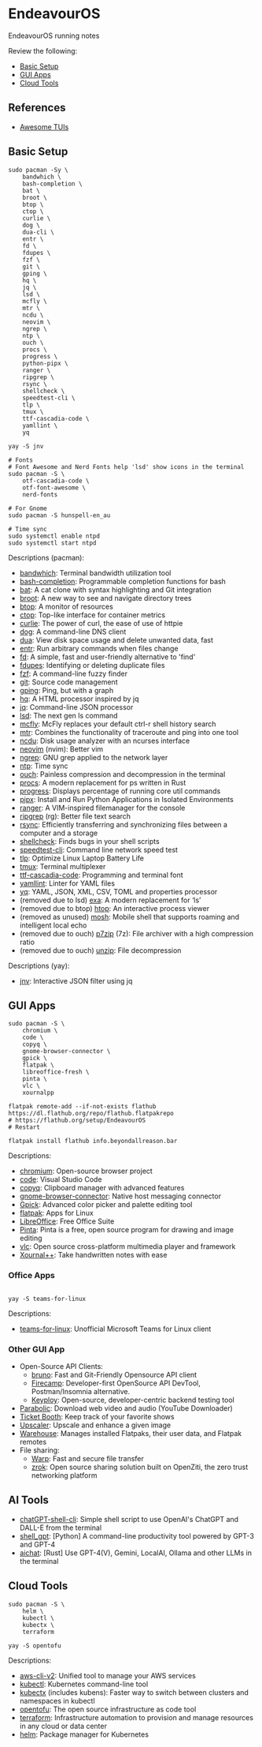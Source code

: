 # EndeavourOS <!-- omit from toc -->

EndeavourOS running notes

Review the following:
- [Basic Setup](#basic-setup)
- [GUI Apps](#gui-apps)
- [Cloud Tools](#cloud-tools)

## References
- [Awesome TUIs](https://github.com/rothgar/awesome-tuis)

## Basic Setup

```shell
sudo pacman -Sy \
    bandwhich \
    bash-completion \
    bat \
    broot \
    btop \
    ctop \
    curlie \
    dog \
    dua-cli \
    entr \
    fd \
    fdupes \
    fzf \
    git \
    gping \
    hq \
    jq \
    lsd \
    mcfly \
    mtr \
    ncdu \
    neovim \
    ngrep \
    ntp \
    ouch \
    procs \
    progress \
    python-pipx \
    ranger \
    ripgrep \
    rsync \
    shellcheck \
    speedtest-cli \
    tlp \
    tmux \
    ttf-cascadia-code \
    yamllint \
    yq

yay -S jnv

# Fonts
# Font Awesome and Nerd Fonts help 'lsd' show icons in the terminal
sudo pacman -S \
    otf-cascadia-code \
    otf-font-awesome \
    nerd-fonts

# For Gnome
sudo pacman -S hunspell-en_au

# Time sync
sudo systemctl enable ntpd
sudo systemctl start ntpd
```

Descriptions (pacman):

- [bandwhich](https://github.com/imsnif/bandwhich): Terminal bandwidth utilization tool
- [bash-completion](https://github.com/scop/bash-completion): Programmable completion functions for bash
- [bat](https://github.com/sharkdp/bat): A cat clone with syntax highlighting and Git integration
- [broot](https://github.com/Canop/broot): A new way to see and navigate directory trees
- [btop](https://github.com/aristocratos/btop): A monitor of resources
- [ctop](https://github.com/bcicen/ctop): Top-like interface for container metrics
- [curlie](https://github.com/rs/curlie): The power of curl, the ease of use of httpie
- [dog](https://github.com/ogham/dog): A command-line DNS client
- [dua](https://github.com/Byron/dua-cli): View disk space usage and delete unwanted data, fast
- [entr](https://github.com/eradman/entr): Run arbitrary commands when files change
- [fd](https://github.com/sharkdp/fd): A simple, fast and user-friendly alternative to 'find'
- [fdupes](https://github.com/adrianlopezroche/fdupes): Identifying or deleting duplicate files
- [fzf](https://github.com/junegunn/fzf): A command-line fuzzy finder
- [git](https://git-scm.com/): Source code management
- [gping](https://github.com/orf/gping): Ping, but with a graph
- [hq](https://github.com/coderobe/hq): A HTML processor inspired by jq
- [jq](https://github.com/jqlang/jq): Command-line JSON processor
- [lsd](https://github.com/lsd-rs/lsd): The next gen ls command 
- [mcfly](https://github.com/cantino/mcfly): McFly replaces your default ctrl-r shell history search
- [mtr](https://github.com/traviscross/mtr): Combines the functionality of traceroute and ping into one tool
- [ncdu](https://en.wikipedia.org/wiki/Ncdu): Disk usage analyzer with an ncurses interface
- [neovim](https://github.com/neovim/neovim) (nvim): Better vim
- [ngrep](https://github.com/jpr5/ngrep): GNU grep applied to the network layer
- [ntp](https://en.wikipedia.org/wiki/Network_Time_Protocol): Time sync
- [ouch](https://github.com/ouch-org/ouch): Painless compression and decompression in the terminal
- [procs](https://github.com/dalance/procs): A modern replacement for ps written in Rust
- [progress](https://github.com/Xfennec/progress/tree/master): Displays percentage of running core util commands
- [pipx](https://github.com/pypa/pipx): Install and Run Python Applications in Isolated Environments 
- [ranger](https://github.com/ranger/ranger): A VIM-inspired filemanager for the console
- [ripgrep](https://github.com/BurntSushi/ripgrep) (rg): Better file text search
- [rsync](https://en.wikipedia.org/wiki/Rsync): Efficiently transferring and synchronizing files between a computer and a storage
- [shellcheck](https://www.shellcheck.net/): Finds bugs in your shell scripts
- [speedtest-cli](https://github.com/sivel/speedtest-cli): Command line network speed test
- [tlp](https://github.com/linrunner/TLP): Optimize Linux Laptop Battery Life
- [tmux](https://github.com/tmux/tmux): Terminal multiplexer
- [ttf-cascadia-code](https://github.com/microsoft/cascadia-code): Programming and terminal font
- [yamllint](https://github.com/adrienverge/yamllint): Linter for YAML files
- [yq](https://github.com/mikefarah/yq): YAML, JSON, XML, CSV, TOML and properties processor
- (removed due to lsd) [exa](https://github.com/ogham/exa): A modern replacement for ‘ls’
- (removed due to btop) [htop](https://github.com/htop-dev/htop): An interactive process viewer
- (removed as unused) [mosh](https://github.com/mobile-shell/mosh): Mobile shell that supports roaming and intelligent local echo
- (removed due to ouch) [p7zip](https://www.7-zip.org/download.html) (7z): File archiver with a high compression ratio
- (removed due to ouch) [unzip](https://man.archlinux.org/man/unzip.1.en): File decompression

Descriptions (yay):
- [jnv](https://github.com/ynqa/jnv): Interactive JSON filter using jq

## GUI Apps

```shell
sudo pacman -S \
    chromium \
    code \
    copyq \
    gnome-browser-connector \
    gpick \
    flatpak \
    libreoffice-fresh \
    pinta \
    vlc \
    xournalpp

flatpak remote-add --if-not-exists flathub https://dl.flathub.org/repo/flathub.flatpakrepo
# https://flathub.org/setup/EndeavourOS
# Restart

flatpak install flathub info.beyondallreason.bar
```

Descriptions:

- [chromium](https://www.chromium.org/chromium-projects/): Open-source browser project
- [code](https://github.com/microsoft/vscode): Visual Studio Code
- [copyq](https://github.com/hluk/CopyQ): Clipboard manager with advanced features
- [gnome-browser-connector](https://wiki.gnome.org/Projects/GnomeShellIntegration/Installation): Native host messaging connector
- [Gpick](https://www.gpick.org/): Advanced color picker and palette editing tool
- [flatpak](https://flathub.org/): Apps for Linux
- [LibreOffice](https://www.libreoffice.org/): Free Office Suite
- [Pinta](https://www.pinta-project.com/): Pinta is a free, open source program for drawing and image editing
- [vlc](https://www.videolan.org/): Open source cross-platform multimedia player and framework
- [Xournal++](https://xournalpp.github.io/): Take handwritten notes with ease

### Office Apps

```shell

yay -S teams-for-linux

```

Descriptions:

- [teams-for-linux](https://github.com/IsmaelMartinez/teams-for-linux): Unofficial Microsoft Teams for Linux client

### Other GUI App

- Open-Source API Clients:
  - [bruno](https://www.usebruno.com/): Fast and Git-Friendly Opensource API client
  - [Firecamp](https://firecamp.dev/): Developer-first OpenSource API DevTool, Postman/Insomnia alternative.
  - [Keyploy](https://keploy.io/): Open-source, developer-centric backend testing tool
- [Parabolic](https://github.com/NickvisionApps/Parabolic): Download web video and audio (YouTube Downloader)
- [Ticket Booth](https://flathub.org/apps/me.iepure.Ticketbooth): Keep track of your favorite shows
- [Upscaler](https://flathub.org/apps/io.gitlab.theevilskeleton.Upscaler): Upscale and enhance a given image
- [Warehouse](https://flathub.org/apps/io.github.flattool.Warehouse): Manages installed Flatpaks, their user data, and Flatpak remotes
- File sharing:
  - [Warp](https://apps.gnome.org/Warp/): Fast and secure file transfer
  - [zrok](https://zrok.io/): Open source sharing solution built on OpenZiti, the zero trust networking platform

## AI Tools

- [chatGPT-shell-cli](https://github.com/0xacx/chatGPT-shell-cli/tree/main): Simple shell script to use OpenAI's ChatGPT and DALL-E from the terminal
- [shell_gpt](https://github.com/TheR1D/shell_gpt): [Python] A command-line productivity tool powered by GPT-3 and GPT-4
- [aichat](https://github.com/sigoden/aichat): [Rust] Use GPT-4(V), Gemini, LocalAI, Ollama and other LLMs in the terminal

## Cloud Tools

```shell
sudo pacman -S \
    helm \
    kubectl \
    kubectx \
    terraform

yay -S opentofu
```

Descriptions:

- [aws-cli-v2](https://docs.aws.amazon.com/cli/latest/userguide/getting-started-install.html): Unified tool to manage your AWS services
- [kubectl](https://kubernetes.io/docs/tasks/tools/): Kubernetes command-line tool
- [kubectx](https://github.com/ahmetb/kubectx) (includes kubens): Faster way to switch between clusters and namespaces in kubectl
- [opentofu](https://opentofu.org/): The open source infrastructure as code tool
- [terraform](https://www.terraform.io/): Infrastructure automation to provision and manage resources in any cloud or data center
- [helm](https://helm.sh/): Package manager for Kubernetes
